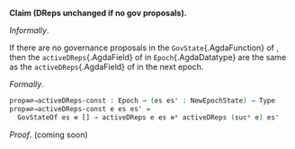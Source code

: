 <!--
```agda

{-# OPTIONS --safe #-}

open import Ledger.Conway.Specification.Transaction
open import Ledger.Conway.Specification.Abstract

module Ledger.Conway.Specification.Epoch.Properties.NoPropSameDReps
  (txs : _) (open TransactionStructure txs)
  (abs : AbstractFunctions txs) (open AbstractFunctions abs)
  where

open import Ledger.Conway.Specification.Epoch txs abs
open import Ledger.Conway.Specification.Gov txs
open import Ledger.Prelude
open import Ledger.Conway.Specification.Properties txs abs
```
-->

**Claim (DReps unchanged if no gov proposals).**

*Informally*.

If there are no governance proposals in the
`GovState`{.AgdaFunction} of , then the `activeDReps`{.AgdaField} of
in `Epoch`{.AgdaDatatype} are the same as the
`activeDReps`{.AgdaField} of in the next epoch.

*Formally*.

```agda
prop≡∅⇒activeDReps-const : Epoch → (es es' : NewEpochState) → Type
prop≡∅⇒activeDReps-const e es es' =
  GovStateOf es ≡ [] → activeDReps e es ≡ᵉ activeDReps (sucᵉ e) es'
```

*Proof*. (coming soon)
